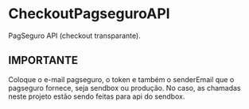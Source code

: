 # CheckoutPagseguroAPI

PagSeguro API (checkout transparante).

## IMPORTANTE

Coloque o e-mail pagseguro, o token e também o senderEmail que o pagseguro fornece, seja sendbox ou produção.
No caso, as chamadas neste projeto estão sendo feitas para api do sendbox.